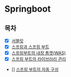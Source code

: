 # Springboot

## 목차  
- [x] [서블릿](./springboot_servlet.md)
- [x] [스프링과 스프링 부트](./spring_and_springboot.md)
- [x] [스프링부트의 내장 톰캣(WAS)](./springboot_was.md)
- [x] [스프링 부트의 라이브러리 관리](./springboot_lib.md)
- [] [스프링 부트의 자동 구성]()




